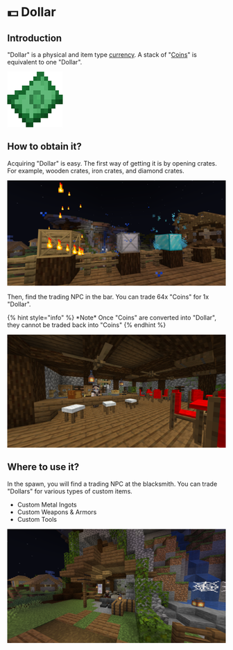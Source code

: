 # 💵 Dollar

## Introduction

"Dollar" is a physical and item type [currency](./). A stack of "[Coins](coin.md)" is equivalent to one "Dollar".

![Dollar](<../../.gitbook/assets/pixil-frame-0 (5).png>)

## How to obtain it?

Acquiring "Dollar" is easy. The first way of getting it is by opening crates. For example, wooden crates, iron crates, and diamond crates.

![Mystery Crates (/warp crates)](<../../.gitbook/assets/image (14).png>)

Then, find the trading NPC in the bar. You can trade 64x "Coins" for 1x "Dollar".

{% hint style="info" %}
\*Note\* Once "Coins" are converted into "Dollar", they cannot be traded back into "Coins"
{% endhint %}

![Trading NPC in the bar](<../../.gitbook/assets/image (56).png>)

## Where to use it?

In the spawn, you will find a trading NPC at the blacksmith. You can trade "Dollars" for various types of custom items.

* Custom Metal Ingots
* Custom Weapons & Armors
* Custom Tools

![Blacksmith](<../../.gitbook/assets/image (63).png>)
